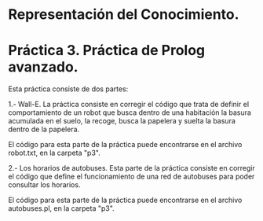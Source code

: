 # Representación del Conocimiento. 


# Práctica 3. Práctica de Prolog avanzado.

Esta práctica consiste de dos partes: 

1.- Wall-E. La práctica consiste en corregir el código que trata de definir el comportamiento de un robot que busca dentro de una habitación la basura acumulada en el suelo, la recoge, busca la papelera y suelta la basura dentro de la papelera. 

El código para esta parte de la práctica puede encontrarse en el archivo robot.txt, en la carpeta "p3". 

2.- Los horarios de autobuses. Esta parte de la práctica consiste en corregir el código que define el funcionamiento de una red de autobuses para poder consultar los horarios. 

El código para esta parte de la práctica puede encontrarse en el archivo autobuses.pl, en la carpeta "p3".

